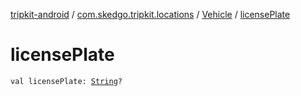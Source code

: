 [tripkit-android](../../index.md) / [com.skedgo.tripkit.locations](../index.md) / [Vehicle](index.md) / [licensePlate](./license-plate.md)

# licensePlate

`val licensePlate: `[`String`](https://kotlinlang.org/api/latest/jvm/stdlib/kotlin/-string/index.html)`?`